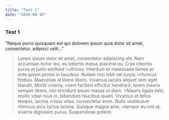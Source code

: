 ```yaml
---
title: "Test 1"
date: "2019-08-10"
---
```


### Test 1

"Neque porro quisquam est qui dolorem ipsum quia dolor sit amet, consectetur, adipisci velit..."

> Lorem ipsum dolor sit amet, consectetur adipiscing elit.
> Nam accumsan tortor leo, eu lobortis metus placerat eu. Cras lobortis purus et justo eleifend >ultrices. Interdum et malesuada fames ac ante ipsum primis in faucibus. Nullam non nibh vel turpis >rhoncus finibus. Maecenas id libero libero. Vivamus iaculis aliquet sem eget blandit. Morbi viverra, >sem facilisis efficitur hendrerit, lorem mauris semper libero, nec tincidunt ipsum massa ut diam. >Mauris ligula velit, mollis vitae risus in, bibendum faucibus quam. Vivamus et tellus tempor, lacinia >risus vitae, consectetur enim. Nulla vestibulum rhoncus arcu luctus lacinia. Quisque magna ante, >tempor eu nisl ut, viverra dignissim purus. Suspendisse potenti.

